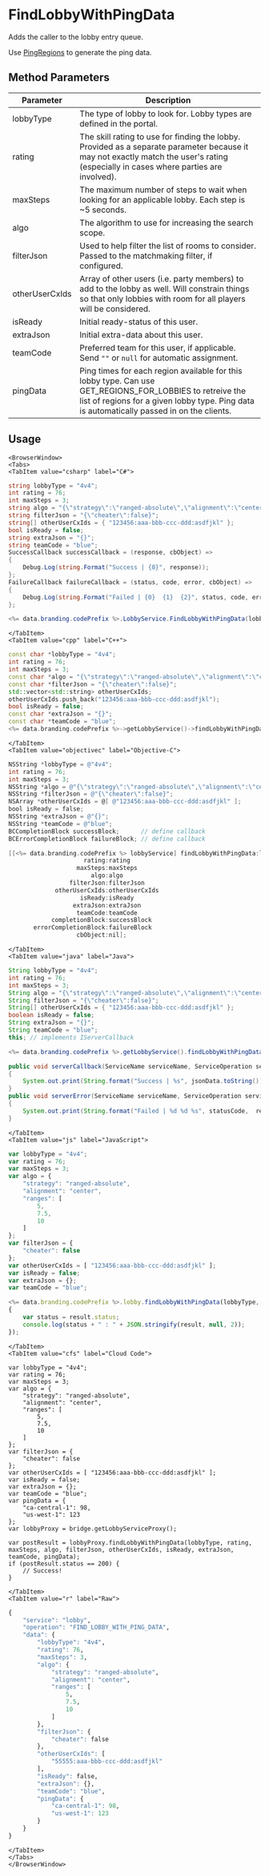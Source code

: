 # FindLobbyWithPingData

Adds the caller to the lobby entry queue.

Use [PingRegions](/api/capi/lobby/pingregions) to generate the ping data.

<PartialServop service_name="lobby" operation_name="FIND_LOBBY_WITH_PING_DATA" />

## Method Parameters
Parameter | Description
--------- | -----------
lobbyType | The type of lobby to look for. Lobby types are defined in the portal. 
rating | The skill rating to use for finding the lobby. Provided as a separate parameter because it may not exactly match the user's rating (especially in cases where parties are involved). 
maxSteps | The maximum number of steps to wait when looking for an applicable lobby. Each step is ~5 seconds. 
algo | The algorithm to use for increasing the search scope. 
filterJson | Used to help filter the list of rooms to consider. Passed to the matchmaking filter, if configured. 
otherUserCxIds | Array of other users (i.e. party members) to add to the lobby as well. Will constrain things so that only lobbies with room for all players will be considered. 
isReady | Initial ready-status of this user. 
extraJson | Initial extra-data about this user. 
teamCode | Preferred team for this user, if applicable. Send `""` or `null` for automatic assignment. 
pingData | Ping times for each region available for this lobby type. Can use GET_REGIONS_FOR_LOBBIES to retreive the list of regions for a given lobby type. Ping data is automatically passed in on the clients.

## Usage

```mdx-code-block
<BrowserWindow>
<Tabs>
<TabItem value="csharp" label="C#">
```

```csharp
string lobbyType = "4v4";
int rating = 76;
int maxSteps = 3;
string algo = "{\"strategy\":\"ranged-absolute\",\"alignment\":\"center\",\"ranges\":[5,7.5,10]}";
string filterJson = "{\"cheater\":false}";
string[] otherUserCxIds = { "123456:aaa-bbb-ccc-ddd:asdfjkl" };
bool isReady = false;
string extraJson = "{}";
string teamCode = "blue";
SuccessCallback successCallback = (response, cbObject) =>
{
    Debug.Log(string.Format("Success | {0}", response));
};
FailureCallback failureCallback = (status, code, error, cbObject) =>
{
    Debug.Log(string.Format("Failed | {0}  {1}  {2}", status, code, error));
};

<%= data.branding.codePrefix %>.LobbyService.FindLobbyWithPingData(lobbyType, rating, maxSteps, algo, filterJson, otherUserCxIds, isReady, extraJson, teamCode, successCallback, failureCallback);
```

```mdx-code-block
</TabItem>
<TabItem value="cpp" label="C++">
```

```cpp
const char *lobbyType = "4v4";
int rating = 76;
int maxSteps = 3;
const char *algo = "{\"strategy\":\"ranged-absolute\",\"alignment\":\"center\",\"ranges\":[5,7.5,10]}";
const char *filterJson = "{\"cheater\":false}";
std::vector<std::string> otherUserCxIds;
otherUserCxIds.push_back("123456:aaa-bbb-ccc-ddd:asdfjkl");
bool isReady = false;
const char *extraJson = "{}";
const char *teamCode = "blue";
<%= data.branding.codePrefix %>->getLobbyService()->findLobbyWithPingData(lobbyType, rating, maxSteps, algo, filterJson, otherUserCxIds, isReady, extraJson, teamCode, this);
```

```mdx-code-block
</TabItem>
<TabItem value="objectivec" label="Objective-C">
```

```objectivec
NSString *lobbyType = @"4v4";
int rating = 76;
int maxSteps = 3;
NSString *algo = @"{\"strategy\":\"ranged-absolute\",\"alignment\":\"center\",\"ranges\":[5,7.5,10]}";
NSString *filterJson = @"{\"cheater\":false}";
NSArray *otherUserCxIds = @[ @"123456:aaa-bbb-ccc-ddd:asdfjkl" ];
bool isReady = false;
NSString *extraJson = @"{}";
NSString *teamCode = @"blue";
BCCompletionBlock successBlock;      // define callback
BCErrorCompletionBlock failureBlock; // define callback

[[<%= data.branding.codePrefix %> lobbyService] findLobbyWithPingData:lobbyType
                     rating:rating
                   maxSteps:maxSteps
                       algo:algo
                 filterJson:filterJson
             otherUserCxIds:otherUserCxIds
                    isReady:isReady
                  extraJson:extraJson
                   teamCode:teamCode
            completionBlock:successBlock
       errorCompletionBlock:failureBlock
                   cbObject:nil];
```

```mdx-code-block
</TabItem>
<TabItem value="java" label="Java">
```

```java
String lobbyType = "4v4";
int rating = 76;
int maxSteps = 3;
String algo = "{\"strategy\":\"ranged-absolute\",\"alignment\":\"center\",\"ranges\":[5,7.5,10]}";
String filterJson = "{\"cheater\":false}";
String[] otherUserCxIds = { "123456:aaa-bbb-ccc-ddd:asdfjkl" };
boolean isReady = false;
String extraJson = "{}";
String teamCode = "blue";
this; // implements IServerCallback

<%= data.branding.codePrefix %>.getLobbyService().findLobbyWithPingData(lobbyType, rating, maxSteps, algo, filterJson, otherUserCxIds, isReady, extraJson, teamCode, this);

public void serverCallback(ServiceName serviceName, ServiceOperation serviceOperation, JSONObject jsonData)
{
    System.out.print(String.format("Success | %s", jsonData.toString()));
}
public void serverError(ServiceName serviceName, ServiceOperation serviceOperation, int statusCode, int reasonCode, String jsonError)
{
    System.out.print(String.format("Failed | %d %d %s", statusCode,  reasonCode, jsonError.toString()));
}
```

```mdx-code-block
</TabItem>
<TabItem value="js" label="JavaScript">
```

```javascript
var lobbyType = "4v4";
var rating = 76;
var maxSteps = 3;
var algo = {
    "strategy": "ranged-absolute",
    "alignment": "center",
    "ranges": [
        5,
        7.5,
        10
    ]
};
var filterJson = {
    "cheater": false
};
var otherUserCxIds = [ "123456:aaa-bbb-ccc-ddd:asdfjkl" ];
var isReady = false;
var extraJson = {};
var teamCode = "blue";

<%= data.branding.codePrefix %>.lobby.findLobbyWithPingData(lobbyType, rating, maxSteps, algo, filterJson, otherUserCxIds, isReady, extraJson, teamCode, result =>
{
	var status = result.status;
	console.log(status + " : " + JSON.stringify(result, null, 2));
});
```

```mdx-code-block
</TabItem>
<TabItem value="cfs" label="Cloud Code">
```

```cfscript
var lobbyType = "4v4";
var rating = 76;
var maxSteps = 3;
var algo = {
    "strategy": "ranged-absolute",
    "alignment": "center",
    "ranges": [
        5,
        7.5,
        10
    ]
};
var filterJson = {
    "cheater": false
};
var otherUserCxIds = [ "123456:aaa-bbb-ccc-ddd:asdfjkl" ];
var isReady = false;
var extraJson = {};
var teamCode = "blue";
var pingData = {
    "ca-central-1": 98,
    "us-west-1": 123
};
var lobbyProxy = bridge.getLobbyServiceProxy();

var postResult = lobbyProxy.findLobbyWithPingData(lobbyType, rating, maxSteps, algo, filterJson, otherUserCxIds, isReady, extraJson, teamCode, pingData);
if (postResult.status == 200) {
    // Success!
}
```

```mdx-code-block
</TabItem>
<TabItem value="r" label="Raw">
```

```r
{
	"service": "lobby",
	"operation": "FIND_LOBBY_WITH_PING_DATA",
	"data": {
		"lobbyType": "4v4",
		"rating": 76,
		"maxSteps": 3,
		"algo": {
			"strategy": "ranged-absolute",
			"alignment": "center",
			"ranges": [
				5,
				7.5,
				10
			]
		},
		"filterJson": {
			"cheater": false
		},
		"otherUserCxIds": [
			"55555:aaa-bbb-ccc-ddd:asdfjkl"
		],
		"isReady": false,
		"extraJson": {},
		"teamCode": "blue",
		"pingData": {
			"ca-central-1": 98,
			"us-west-1": 123
		}
	}
}
```

```mdx-code-block
</TabItem>
</Tabs>
</BrowserWindow>
```

